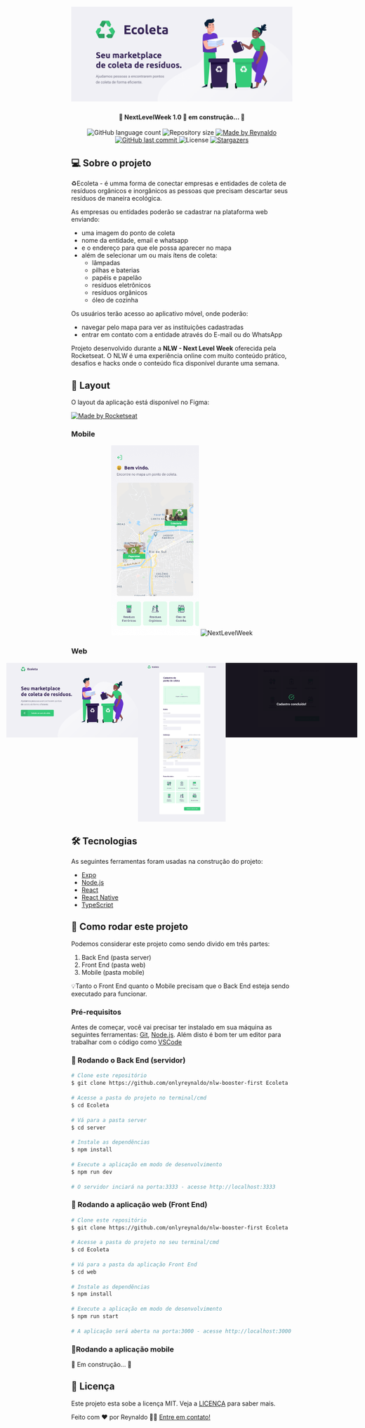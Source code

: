 <h1 align="center">
    <img alt="NextLevelWeek" title="#NextLevelWeek" src="./github/banner.png" />
</h1>

<h4 align="center"> 
	🚧 NextLevelWeek 1.0 🚀 em construção... 🚧
</h4>

<p align="center">
  <img alt="GitHub language count" src="https://img.shields.io/github/languages/count/onlyreynaldo/nlw-booster-first?color=%2304D361">

  <img alt="Repository size" src="https://img.shields.io/github/repo-size/onlyreynaldo/nlw-booster-first">

  	
  <a href="https://www.linkedin.com/in/reynaldo-layme/">
    <img alt="Made by Reynaldo" src="https://img.shields.io/badge/made%20by-reynaldo--layme-%2304D361">
  </a>
	
  
  <a href="https://github.com/onlyreynaldo/nlw-booster-first/commits/master">
    <img alt="GitHub last commit" src="https://img.shields.io/github/last-commit/onlyreynaldo/nlw-booster-first">
  </a>

  <img alt="License" src="https://img.shields.io/badge/license-MIT-brightgreen">
   <a href="https://github.com/onlyreynaldo/nlw-booster-first/stargazers">
    <img alt="Stargazers" src="https://img.shields.io/github/stars/onlyreynaldo/nlw-booster-first?style=social">
  </a>
</p>


## 💻 Sobre o projeto

♻️Ecoleta - é umma forma de conectar empresas e entidades de coleta de resíduos orgânicos e inorgânicos as pessoas que precisam descartar seus resíduos de maneira ecológica.

As empresas ou entidades poderão se cadastrar na plataforma web enviando:
- uma imagem do ponto de coleta
- nome da entidade, email e whatsapp
- e o endereço para que ele possa aparecer no mapa
- além de selecionar um ou mais ítens de coleta: 
  - lâmpadas
  - pilhas e baterias
  - papéis e papelão
  - resíduos eletrônicos
  - resíduos orgânicos
  - óleo de cozinha

Os usuários terão acesso ao aplicativo móvel, onde poderão:
- navegar pelo mapa para ver as instituições cadastradas
- entrar em contato com a entidade através do E-mail ou do WhatsApp

Projeto desenvolvido durante a **NLW - Next Level Week** oferecida pela Rocketseat.
O NLW é uma experiência online com muito conteúdo prático, desafios e hacks onde o conteúdo fica disponível durante uma semana.


## 🎨 Layout

O layout da aplicação está disponível no Figma:

<a href="https://www.figma.com/file/1SxgOMojOB2zYT0Mdk28lB/Ecoleta?node-id=136%3A546">
  <img alt="Made by Rocketseat" src="https://img.shields.io/badge/Acessar%20Layout%20-Figma-%2304D361">
</a>


### Mobile

<p align="center">
  <img alt="NextLevelWeek" title="#NextLevelWeek" src="./github/home-mobile.png" width="200px">

  <img alt="NextLevelWeek" title="#NextLevelWeek" src="./github/detalhes-mobile.svg" width="200px">
</p>

<p align="center">
  
</p>


### Web

<p align="center" style="display: flex; align-items: flex-start; justify-content: center;">
  <img alt="NextLevelWeek" title="#NextLevelWeek" src="./github/home-web.svg" width="300px">

  <img alt="NextLevelWeek" title="#NextLevelWeek" src="./github/cadastro-web.svg" width="200px">

  <img alt="NextLevelWeek" title="#NextLevelWeek" src="./github/sucesso-web.svg" width="300px">
</p>

<p align="center">
  
</p>

## 🛠 Tecnologias

As seguintes ferramentas foram usadas na construção do projeto:

- [Expo][expo]
- [Node.js][nodejs]
- [React][reactjs]
- [React Native][rn]
- [TypeScript][typescript]


## 🚀 Como rodar este projeto

Podemos considerar este projeto como sendo divido em três partes:
1. Back End (pasta server) 
2. Front End (pasta web)
3. Mobile (pasta mobile)

💡Tanto o Front End quanto o Mobile precisam que o Back End esteja sendo executado para funcionar.

### Pré-requisitos

Antes de começar, você vai precisar ter instalado em sua máquina as seguintes ferramentas:
[Git](https://git-scm.com), [Node.js][nodejs]. 
Além disto é bom ter um editor para trabalhar com o código como [VSCode][vscode]

### 🎲 Rodando o Back End (servidor)

```bash
# Clone este repositório
$ git clone https://github.com/onlyreynaldo/nlw-booster-first Ecoleta

# Acesse a pasta do projeto no terminal/cmd
$ cd Ecoleta

# Vá para a pasta server
$ cd server

# Instale as dependências
$ npm install

# Execute a aplicação em modo de desenvolvimento
$ npm run dev

# O servidor inciará na porta:3333 - acesse http://localhost:3333 
```

### 🧭 Rodando a aplicação web (Front End)

```bash
# Clone este repositório
$ git clone https://github.com/onlyreynaldo/nlw-booster-first Ecoleta

# Acesse a pasta do projeto no seu terminal/cmd
$ cd Ecoleta

# Vá para a pasta da aplicação Front End
$ cd web

# Instale as dependências
$ npm install

# Execute a aplicação em modo de desenvolvimento
$ npm run start

# A aplicação será aberta na porta:3000 - acesse http://localhost:3000
```

### 📱Rodando a aplicação mobile 

🚧 Em construção... 🚧


## 📝 Licença

Este projeto esta sobe a licença MIT. Veja a [LICENÇA](license) para saber mais.

Feito com ❤️ por Reynaldo 👋🏽 [Entre em contato!](https://www.linkedin.com/in/reynaldo-layme/)

[nodejs]: https://nodejs.org/
[typescript]: https://www.typescriptlang.org/
[expo]: https://expo.io/
[reactjs]: https://reactjs.org
[rn]: https://facebook.github.io/react-native/
[yarn]: https://yarnpkg.com/
[vscode]: https://code.visualstudio.com/
[vceditconfig]: https://marketplace.visualstudio.com/items?itemName=EditorConfig.EditorConfig
[license]: https://opensource.org/licenses/MIT
[vceslint]: https://marketplace.visualstudio.com/items?itemName=dbaeumer.vscode-eslint
[prettier]: https://marketplace.visualstudio.com/items?itemName=esbenp.prettier-vscode
[rs]: https://rocketseat.com.br
